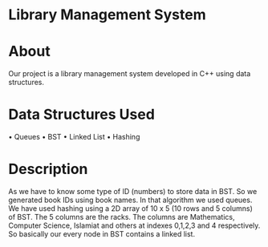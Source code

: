 # Library Management System
# About
Our project is a library management system developed in C++ using data structures.

# Data Structures Used
• Queues • BST • Linked List • Hashing

# Description
As we have to know some type of ID (numbers) to store data in BST. So we generated book IDs using book names. In that algorithm we used queues.
We have used hashing using a 2D array of 10 x 5 (10 rows and 5 columns) of BST. The 5 columns are the racks. The columns are Mathematics, Computer Science, Islamiat and others at indexes 0,1,2,3 and 4 respectively.
So basically our every node in BST contains a linked list.
